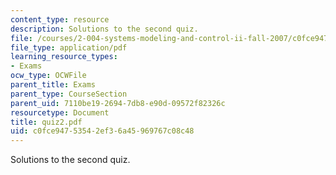 ```yaml
---
content_type: resource
description: Solutions to the second quiz.
file: /courses/2-004-systems-modeling-and-control-ii-fall-2007/c0fce94753542ef36a45969767c08c48_quiz2.pdf
file_type: application/pdf
learning_resource_types:
- Exams
ocw_type: OCWFile
parent_title: Exams
parent_type: CourseSection
parent_uid: 7110be19-2694-7db8-e90d-09572f82326c
resourcetype: Document
title: quiz2.pdf
uid: c0fce947-5354-2ef3-6a45-969767c08c48
---
```

Solutions to the second quiz.


